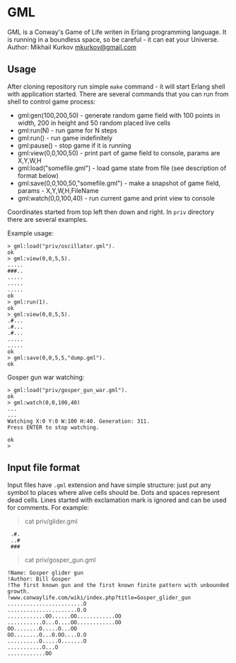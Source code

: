 GML
===

GML is a Conway's Game of Life writen in Erlang programming language.
It is running in a boundless space, so be careful - it can eat your Universe.
Author: Mikhail Kurkov <mkurkov@gmail.com>

Usage
-----

After cloning repository run simple `make` command - it will start Erlang shell with application started.
There are several commands that you can run from shell to control game process:

* gml:gen(100,200,50) - generate random game field with 100 points in width, 200 in height and 50 random placed live cells
* gml:run(N) - run game for N steps
* gml:run() - run game indefinitely
* gml:pause() - stop game if it is running
* gml:view(0,0,100,50) - print part of game field to console, params are X,Y,W,H
* gml:load("somefile.gml") - load game state from file (see description of format below)
* gml:save(0,0,100,50,"somefile.gml") - make a snapshot of game field, params - X,Y,W,H,FileName
* gml:watch(0,0,100,40) - run current game and print view to console

Coordinates started from top left then down and right.
In `priv` directory there are several examples.

Example usage:

    > gml:load("priv/oscillator.gml").
    ok
    > gml:view(0,0,5,5).
    .....
    ###..
    .....
    .....
    .....
    ok
    > gml:run(1).
    ok
    > gml:view(0,0,5,5).
    .#...
    .#...
    .#...
    .....
    .....
    ok
    > gml:save(0,0,5,5,"dump.gml").
    ok

Gosper gun war watching:

    > gml:load("priv/gosper_gun_war.gml").
    ok
    > gml:watch(0,0,100,40)
    ...
    ...
    Watching X:0 Y:0 W:100 H:40. Generation: 311.
    Press ENTER to stop watching.

    ok
    >


Input file format
-----------------

Input files have `.gml` extension and have simple structure: just put any symbol to places where alive cells should be.
Dots and spaces represent dead cells. Lines started with exclamation mark is ignored and can be used for comments.
For example:

> cat priv/glider.gml
```
 .#.
 ..#
 ###
```

> cat priv/gosper_gun.gml
```
!Name: Gosper glider gun
!Author: Bill Gosper
!The first known gun and the first known finite pattern with unbounded growth.
!www.conwaylife.com/wiki/index.php?title=Gosper_glider_gun
........................O
......................O.O
............OO......OO............OO
...........O...O....OO............OO
OO........O.....O...OO
OO........O...O.OO....O.O
..........O.....O.......O
...........O...O
............OO
```
